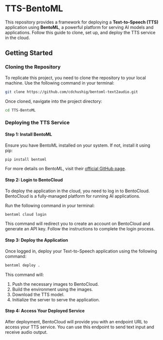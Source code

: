 # TTS-BentoML

This repository provides a framework for deploying a **Text-to-Speech (TTS)** application using **BentoML**, a powerful platform for serving AI models and applications. Follow this guide to clone, set up, and deploy the TTS service in the cloud.

## Getting Started

### Cloning the Repository

To replicate this project, you need to clone the repository to your local machine. Use the following command in your terminal:

```bash
git clone https://github.com/cdchushig/bentoml-text2audio.git
```

Once cloned, navigate into the project directory:

```bash
cd TTS-BentoML
```

### Deploying the TTS Service

#### Step 1: Install BentoML

Ensure you have BentoML installed on your system. If not, install it using pip:

```bash
pip install bentoml
```

For more details on BentoML, visit their [official GitHub page](https://github.com/bentoml).

#### Step 2: Login to BentoCloud

To deploy the application in the cloud, you need to log in to BentoCloud. BentoCloud is a fully-managed platform for running AI applications.

Run the following command in your terminal:

```bash
bentoml cloud login
```

This command will redirect you to create an account on BentoCloud and generate an API key. Follow the instructions to complete the login process.

#### Step 3: Deploy the Application

Once logged in, deploy your Text-to-Speech application using the following command:

```bash
bentoml deploy .
```

This command will:

1. Push the necessary images to BentoCloud.
2. Build the environment using the images.
3. Download the TTS model.
4. Initialize the server to serve the application.

#### Step 4: Access Your Deployed Service

After deployment, BentoCloud will provide you with an endpoint URL to access your TTS service. You can use this endpoint to send text input and receive audio output.

